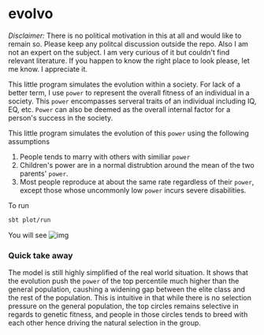 # evolvo

*Disclaimer:* There is no political motivation in this at all and would like to remain so. Please keep any politcal discussion outside the repo. Also I am not an expert on the subject. I am very curious of it but couldn't find relevant literature. If you happen to know the right place to look please, let me know. I appreciate it.

This little program simulates the evolution within a society.
For lack of a better term, I use `power` to represent the overall fitness of an individual in a society. 
This `power` encompasses serveral traits of an individual including IQ, EQ, etc. `Power` can also be deemed as the overall internal factor for a person's success in the society.  

This little program simulates the evolution of this `power` using the following assumptions

1. People tends to marry with others with similiar `power`
2. Children's power are in a normal distrubtion around the mean of the two parents' `power`. 
3. Most people reproduce at about the same rate regardless of their `power`, except those whose uncommonly low `power` incurs severe disabilities. 


To run 

```bash
sbt plot/run
```
You will see
![img](https://i.imgur.com/G7jEfnk.gif)


### Quick take away

The model is still highly simplified of the real world situation. It shows that the evolution push the `power` of the top percentile much higher than the general population, caushing a widening gap between the elite class and the rest of the population. 
This is intuitive in that while there is no selection pressure on the general population, the top circles remains selective in regards to genetic fitness, and people in those circles tends to breed with each other hence driving the natural selection in the group. 
